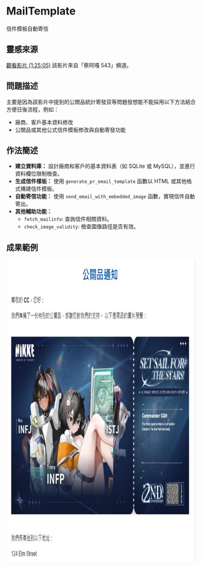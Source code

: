 # MailTemplate
信件模板自動寄信

## 靈感來源
[觀看影片 (1:25:05)](https://www.youtube.com/watch?v=-bBYmMembAw&t=5105s)
該影片來自「蔡阿嘎 543」頻道。
## 問題描述
主要是因為該影片中提到的公關品統計寄發貨等問題發想能不能採用以下方法結合方便日後流程，例如：
- 廠商、客戶基本資料修改
- 公關品或其他公式信件模板修改與自動寄發功能

## 作法簡述
- **建立資料庫：** 設計廠商和客戶的基本資料表（如 SQLite 或 MySQL），並進行資料欄位限制檢查。
- **生成信件樣板：** 使用 `generate_pr_email_template` 函數以 HTML 或其他格式構建信件模板。
- **自動寄信功能：** 使用 `send_email_with_embedded_image` 函數，實現信件自動寄出。
- **其他輔助功能：**
  - `fetch_mailinfo`: 查詢信件相關資料。
  - `check_image_validity`: 檢查圖像路徑是否有效。

## 成果範例
<img src="res/res.JPG" alt="成果圖像" width="800" height="800">
